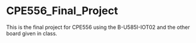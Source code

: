# CPE556_Final_Project
This is the final project for CPE556 using the B-U585I-IOT02 and the other board given in class. 
